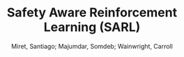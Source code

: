 ---
paperId: 21
author: Miret, Santiago; Majumdar, Somdeb; Wainwright, Carroll
title: Safety Aware Reinforcement Learning (SARL)
pdf: Miret_ShortPresentation_Paper9.pdf
poster: Miret_short_9.png
alt: --
type: Poster
topic: Applications
link: --
conference: neurips
year: 2020
tags: neurips-2020
---